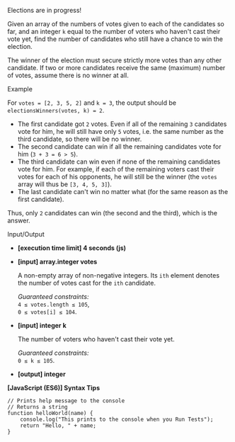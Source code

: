 Elections are in progress!

Given an array of the numbers of votes given to each of the candidates so far, and an
integer `k` equal to the number of voters who haven't cast their vote yet, find the number
of candidates who still have a chance to win the election.

The winner of the election must secure strictly more votes than any other candidate. If
two or more candidates receive the same (maximum) number of votes, assume there is no
winner at all.

Example

For `votes = [2, 3, 5, 2]` and `k = 3`, the output should be  
`electionsWinners(votes, k) = 2`.

- The first candidate got `2` votes. Even if all of the remaining `3` candidates vote for
  him, he will still have only `5` votes, i.e. the same number as the third candidate, so
  there will be no winner.
- The second candidate can win if all the remaining candidates vote for him
  (`3 + 3 = 6 > 5`).
- The third candidate can win even if none of the remaining candidates vote for him. For
  example, if each of the remaining voters cast their votes for each of his opponents, he
  will still be the winner (the `votes` array will thus be `[3, 4, 5, 3]`).
- The last candidate can't win no matter what (for the same reason as the first
  candidate).

Thus, only `2` candidates can win (the second and the third), which is the answer.

Input/Output

- **\[execution time limit\] 4 seconds (js)**

- **\[input\] array.integer votes**

  A non-empty array of non-negative integers. Its `ith` element denotes the number of
  votes cast for the `ith` candidate.

  _Guaranteed constraints:_  
  `4 ≤ votes.length ≤ 105`,  
  `0 ≤ votes[i] ≤ 104`.

- **\[input\] integer k**

  The number of voters who haven't cast their vote yet.

  _Guaranteed constraints:_  
  `0 ≤ k ≤ 105`.

- **\[output\] integer**

**\[JavaScript (ES6)\] Syntax Tips**

    // Prints help message to the console
    // Returns a string
    function helloWorld(name) {
        console.log("This prints to the console when you Run Tests");
        return "Hello, " + name;
    }
